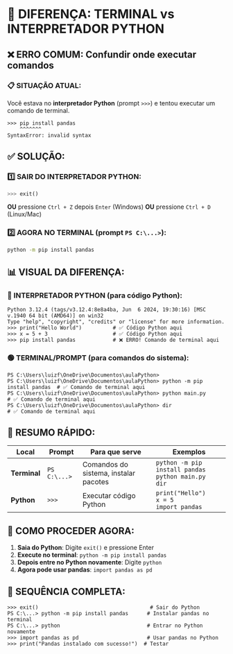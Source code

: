 # 🐍 DIFERENÇA: TERMINAL vs INTERPRETADOR PYTHON

## ❌ ERRO COMUM: Confundir onde executar comandos

### 📋 SITUAÇÃO ATUAL:
Você estava no **interpretador Python** (prompt `>>>`) e tentou executar um comando de terminal.

```
>>> pip install pandas
    ^^^^^^^
SyntaxError: invalid syntax
```

## ✅ SOLUÇÃO:

### 1️⃣ SAIR DO INTERPRETADOR PYTHON:
```python
>>> exit()
```
**OU** pressione `Ctrl + Z` depois `Enter` (Windows)
**OU** pressione `Ctrl + D` (Linux/Mac)

### 2️⃣ AGORA NO TERMINAL (prompt `PS C:\...>`):
```bash
python -m pip install pandas
```

## 📊 VISUAL DA DIFERENÇA:

### 🔴 INTERPRETADOR PYTHON (para código Python):
```
Python 3.12.4 (tags/v3.12.4:8e8a4ba, Jun  6 2024, 19:30:16) [MSC v.1940 64 bit (AMD64)] on win32
Type "help", "copyright", "credits" or "license" for more information.
>>> print("Hello World")          # ✅ Código Python aqui
>>> x = 5 + 3                     # ✅ Código Python aqui
>>> pip install pandas            # ❌ ERRO! Comando de terminal aqui
```

### 🟢 TERMINAL/PROMPT (para comandos do sistema):
```
PS C:\Users\luizf\OneDrive\Documentos\aulaPython>
PS C:\Users\luizf\OneDrive\Documentos\aulaPython> python -m pip install pandas  # ✅ Comando de terminal aqui
PS C:\Users\luizf\OneDrive\Documentos\aulaPython> python main.py               # ✅ Comando de terminal aqui
PS C:\Users\luizf\OneDrive\Documentos\aulaPython> dir                          # ✅ Comando de terminal aqui
```

## 🎯 RESUMO RÁPIDO:

| Local | Prompt | Para que serve | Exemplos |
|-------|--------|----------------|----------|
| **Terminal** | `PS C:\...>` | Comandos do sistema, instalar pacotes | `python -m pip install pandas`<br>`python main.py`<br>`dir` |
| **Python** | `>>>` | Executar código Python | `print("Hello")`<br>`x = 5`<br>`import pandas` |

## 🔧 COMO PROCEDER AGORA:

1. **Saia do Python**: Digite `exit()` e pressione Enter
2. **Execute no terminal**: `python -m pip install pandas`
3. **Depois entre no Python novamente**: Digite `python`
4. **Agora pode usar pandas**: `import pandas as pd`

## 🚀 SEQUÊNCIA COMPLETA:
```
>>> exit()                                    # Sair do Python
PS C:\...> python -m pip install pandas      # Instalar pandas no terminal
PS C:\...> python                            # Entrar no Python novamente
>>> import pandas as pd                      # Usar pandas no Python
>>> print("Pandas instalado com sucesso!")  # Testar
```